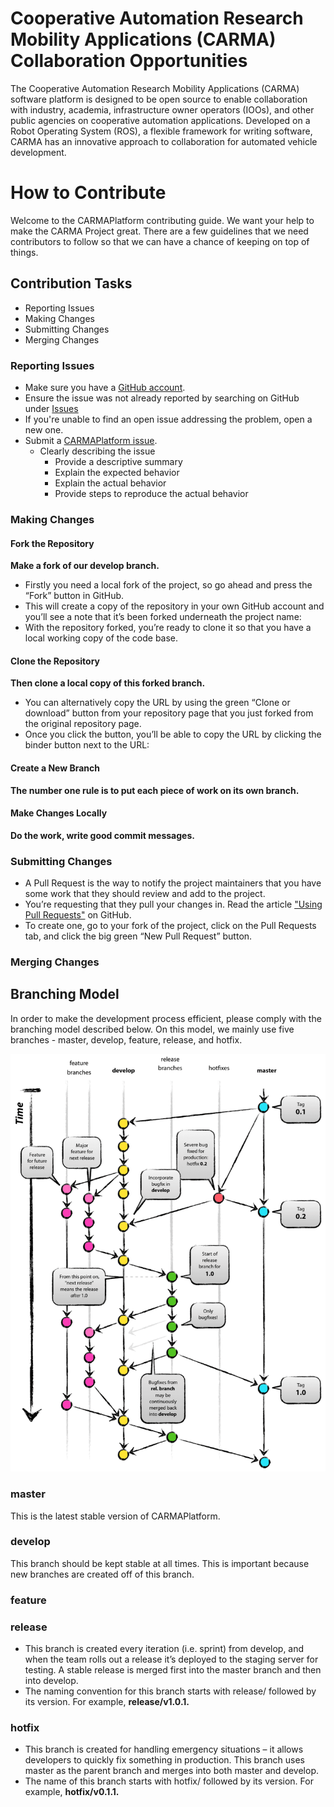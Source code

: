 # Cooperative Automation Research Mobility Applications (CARMA) Collaboration Opportunities

The Cooperative Automation Research Mobility Applications (CARMA) software platform is designed to be open source to enable collaboration with industry, academia, infrastructure owner operators (IOOs), and other public agencies on cooperative automation applications. Developed on a Robot Operating System (ROS), a flexible framework for writing software, CARMA has an innovative approach to collaboration for automated vehicle development.

# How to Contribute 

Welcome to the CARMAPlatform contributing guide. We want your help to make the CARMA Project great.
There are a few guidelines that we need contributors to follow so that we can have a chance of keeping on top of things.

## Contribution Tasks

* Reporting Issues
* Making Changes
* Submitting Changes
* Merging Changes

### Reporting Issues

* Make sure you have a [GitHub account](https://github.com/signup/free).
* Ensure the issue was not already reported by searching on GitHub under [Issues](https://github.com/usdot-fhwa-stol/CARMAPlatform/issues)
* If you're unable to find an open issue addressing the problem, open a new one.
* Submit a [CARMAPlatform issue](https://github.com/usdot-fhwa-stol/CARMAPlatform/issues/new).
  * Clearly describing the issue
    * Provide a descriptive summary
    * Explain the expected behavior
    * Explain the actual behavior
    * Provide steps to reproduce the actual behavior

### Making Changes

#### Fork the Repository
**Make a fork of our develop branch.** 

* Firstly you need a local fork of the project, so go ahead and press the “Fork” button in GitHub. 
* This will create a copy of the repository in your own GitHub account and you’ll see a note that it’s been forked underneath the project name:
* With the repository forked, you’re ready to clone it so that you have a local working copy of the code base.
 
#### Clone the Repository
**Then clone a local copy of this forked branch.**
* You can alternatively copy the URL by using the green “Clone or download” button from your repository page that you just forked from the original repository page. 
* Once you click the button, you’ll be able to copy the URL by clicking the binder button next to the URL:

#### Create a New Branch
**The number one rule is to put each piece of work on its own branch.**

#### Make Changes Locally
**Do the work, write good commit messages.**

### Submitting Changes
* A Pull Request is the way to notify the project maintainers that you have some work that they should review and add to the project. 
* You’re requesting that they pull your changes in. Read the article ["Using Pull Requests"](https://help.github.com/articles/using-pull-requests) on GitHub.
* To create one, go to your fork of the project, click on the Pull Requests tab, and click the big green “New Pull Request” button.

### Merging Changes

## Branching Model
In order to make the development process efficient, please comply with the branching model described below. On this model, we mainly use five branches - master, develop, feature, release, and hotfix.

![Branch Workflow](docs/image/Git_Workflow.png)

### master
This is the latest stable version of CARMAPlatform.

### develop
This branch should be kept stable at all times. This is important because new branches are created off of this branch.

### feature

### release
* This branch is created every iteration (i.e. sprint) from develop, and when the team rolls out a release it’s deployed to the staging server for testing. A stable release is merged first into the master branch and then into develop.
* The naming convention for this branch starts with release/ followed by its version. For example, **release/v1.0.1.**


### hotfix
* This branch is created for handling emergency situations – it allows developers to quickly fix something in production. This branch uses master as the parent branch and merges into both master and develop.
* The name of this branch starts with hotfix/ followed by its version. For example, **hotfix/v0.1.1.**










